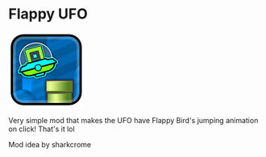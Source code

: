 # Flappy UFO

<img src="logo.png" width="150" alt="the mod's logo" />

Very simple mod that makes the UFO have Flappy Bird's jumping animation on click!
That's it lol

Mod idea by sharkcrome